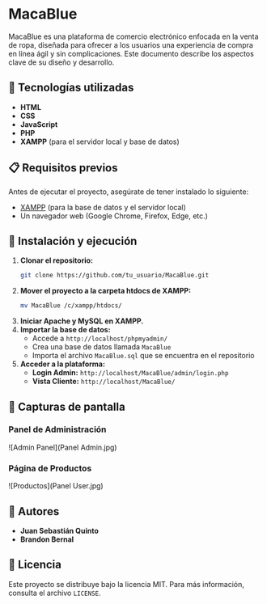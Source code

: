 # MacaBlue

MacaBlue es una plataforma de comercio electrónico enfocada en la venta de ropa, diseñada para ofrecer a los usuarios una experiencia de compra en línea ágil y sin complicaciones. Este documento describe los aspectos clave de su diseño y desarrollo.

## 📌 Tecnologías utilizadas

- **HTML**
- **CSS**
- **JavaScript**
- **PHP**
- **XAMPP** (para el servidor local y base de datos)

## 📋 Requisitos previos

Antes de ejecutar el proyecto, asegúrate de tener instalado lo siguiente:

- [XAMPP](https://www.apachefriends.org/es/index.html) (para la base de datos y el servidor local)
- Un navegador web (Google Chrome, Firefox, Edge, etc.)

## 🚀 Instalación y ejecución

1. **Clonar el repositorio:**
   ```bash
   git clone https://github.com/tu_usuario/MacaBlue.git
   ```
2. **Mover el proyecto a la carpeta htdocs de XAMPP:**
   ```bash
   mv MacaBlue /c/xampp/htdocs/
   ```
3. **Iniciar Apache y MySQL en XAMPP.**
4. **Importar la base de datos:**
   - Accede a `http://localhost/phpmyadmin/`
   - Crea una base de datos llamada `MacaBlue`
   - Importa el archivo `MacaBlue.sql` que se encuentra en el repositorio
5. **Acceder a la plataforma:**
   - **Login Admin:** `http://localhost/MacaBlue/admin/login.php`
   - **Vista Cliente:** `http://localhost/MacaBlue/`

## 📸 Capturas de pantalla

### Panel de Administración
![Admin Panel](Panel Admin.jpg)

### Página de Productos
![Productos](Panel User.jpg)

## 👥 Autores

- **Juan Sebastián Quinto**
- **Brandon Bernal**

## 📄 Licencia

Este proyecto se distribuye bajo la licencia MIT. Para más información, consulta el archivo `LICENSE`.

